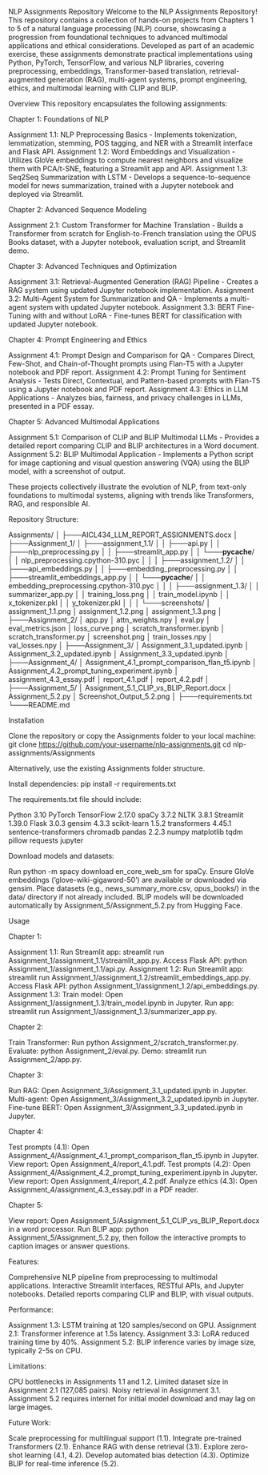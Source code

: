 NLP Assignments Repository
Welcome to the NLP Assignments Repository! This repository contains a collection of hands-on projects from Chapters 1 to 5 of a natural language processing (NLP) course, showcasing a progression from foundational techniques to advanced multimodal applications and ethical considerations. Developed as part of an academic exercise, these assignments demonstrate practical implementations using Python, PyTorch, TensorFlow, and various NLP libraries, covering preprocessing, embeddings, Transformer-based translation, retrieval-augmented generation (RAG), multi-agent systems, prompt engineering, ethics, and multimodal learning with CLIP and BLIP.

Overview
This repository encapsulates the following assignments:

Chapter 1: Foundations of NLP

Assignment 1.1: NLP Preprocessing Basics - Implements tokenization, lemmatization, stemming, POS tagging, and NER with a Streamlit interface and Flask API.
Assignment 1.2: Word Embeddings and Visualization - Utilizes GloVe embeddings to compute nearest neighbors and visualize them with PCA/t-SNE, featuring a Streamlit app and API.
Assignment 1.3: Seq2Seq Summarization with LSTM - Develops a sequence-to-sequence model for news summarization, trained with a Jupyter notebook and deployed via Streamlit.


Chapter 2: Advanced Sequence Modeling

Assignment 2.1: Custom Transformer for Machine Translation - Builds a Transformer from scratch for English-to-French translation using the OPUS Books dataset, with a Jupyter notebook, evaluation script, and Streamlit demo.


Chapter 3: Advanced Techniques and Optimization

Assignment 3.1: Retrieval-Augmented Generation (RAG) Pipeline - Creates a RAG system using updated Jupyter notebook implementation.
Assignment 3.2: Multi-Agent System for Summarization and QA - Implements a multi-agent system with updated Jupyter notebook.
Assignment 3.3: BERT Fine-Tuning with and without LoRA - Fine-tunes BERT for classification with updated Jupyter notebook.


Chapter 4: Prompt Engineering and Ethics

Assignment 4.1: Prompt Design and Comparison for QA - Compares Direct, Few-Shot, and Chain-of-Thought prompts using Flan-T5 with a Jupyter notebook and PDF report.
Assignment 4.2: Prompt Tuning for Sentiment Analysis - Tests Direct, Contextual, and Pattern-based prompts with Flan-T5 using a Jupyter notebook and PDF report.
Assignment 4.3: Ethics in LLM Applications - Analyzes bias, fairness, and privacy challenges in LLMs, presented in a PDF essay.


Chapter 5: Advanced Multimodal Applications

Assignment 5.1: Comparison of CLIP and BLIP Multimodal LLMs - Provides a detailed report comparing CLIP and BLIP architectures in a Word document.
Assignment 5.2: BLIP Multimodal Application - Implements a Python script for image captioning and visual question answering (VQA) using the BLIP model, with a screenshot of output.



These projects collectively illustrate the evolution of NLP, from text-only foundations to multimodal systems, aligning with trends like Transformers, RAG, and responsible AI.

Repository Structure:

Assignments/
│
├───AICL434_LLM_REPORT_ASSIGNMENTS.docx
│
├───Assignment_1/
│   ├───assignment_1.1/
│   │   ├───api.py
│   │   ├───nlp_preprocessing.py
│   │   ├───streamlit_app.py
│   │   └───__pycache__/
│   │           nlp_preprocessing.cpython-310.pyc
│   │
│   ├───assignment_1.2/
│   │   ├───api_embeddings.py
│   │   ├───embedding_preprocessing.py
│   │   ├───streamlit_embeddings_app.py
│   │   └───__pycache__/
│   │           embedding_preprocessing.cpython-310.pyc
│   │
│   ├───assignment_1.3/
│   │       summarizer_app.py
│   │       training_loss.png
│   │       train_model.ipynb
│   │       x_tokenizer.pkl
│   │       y_tokenizer.pkl
│   │
│   └───screenshots/
│           assignment_1.1.png
│           assignment_1.2.png
│           assignment_1.3.png
│
├───Assignment_2/
│       app.py
│       attn_weights.npy
│       eval.py
│       eval_metrics.json
│       loss_curve.png
│       scratch_transformer.ipynb
│       scratch_transformer.py
│       screenshot.png
│       train_losses.npy
│       val_losses.npy
│
├───Assignment_3/
│       Assignment_3.1_updated.ipynb
│       Assignment_3.2_updated.ipynb
│       Assignment_3.3_updated.ipynb
│
├───Assignment_4/
│       Assignment_4.1_prompt_comparison_flan_t5.ipynb
│       Assignment_4.2_prompt_tuning_experiment.ipynb
│       assignment_4.3_essay.pdf
│       report_4.1.pdf
│       report_4.2.pdf
│
├───Assignment_5/
│       Assignment_5.1_CLIP_vs_BLIP_Report.docx
│       Assignment_5.2.py
│       Screenshot_Output_5.2.png
│
├───requirements.txt
└───README.md

Installation

Clone the repository or copy the Assignments folder to your local machine:
git clone https://github.com/your-username/nlp-assignments.git
cd nlp-assignments/Assignments

Alternatively, use the existing Assignments folder structure.

Install dependencies:
pip install -r requirements.txt

The requirements.txt file should include:

Python 3.10
PyTorch
TensorFlow 2.17.0
spaCy 3.7.2
NLTK 3.8.1
Streamlit 1.39.0
Flask 3.0.3
gensim 4.3.3
scikit-learn 1.5.2
transformers 4.45.1
sentence-transformers
chromadb
pandas 2.2.3
numpy
matplotlib
tqdm
pillow
requests
jupyter


Download models and datasets:

Run python -m spacy download en_core_web_sm for spaCy.
Ensure GloVe embeddings (‘glove-wiki-gigaword-50’) are available or downloaded via gensim.
Place datasets (e.g., news_summary_more.csv, opus_books/) in the data/ directory if not already included.
BLIP models will be downloaded automatically by Assignment_5/Assignment_5.2.py from Hugging Face.



Usage

Chapter 1:

Assignment 1.1: Run Streamlit app: streamlit run Assignment_1/assignment_1.1/streamlit_app.py. Access Flask API: python Assignment_1/assignment_1.1/api.py.
Assignment 1.2: Run Streamlit app: streamlit run Assignment_1/assignment_1.2/streamlit_embeddings_app.py. Access Flask API: python Assignment_1/assignment_1.2/api_embeddings.py.
Assignment 1.3: Train model: Open Assignment_1/assignment_1.3/train_model.ipynb in Jupyter. Run app: streamlit run Assignment_1/assignment_1.3/summarizer_app.py.


Chapter 2:

Train Transformer: Run python Assignment_2/scratch_transformer.py.
Evaluate: python Assignment_2/eval.py.
Demo: streamlit run Assignment_2/app.py.


Chapter 3:

Run RAG: Open Assignment_3/Assignment_3.1_updated.ipynb in Jupyter.
Multi-agent: Open Assignment_3/Assignment_3.2_updated.ipynb in Jupyter.
Fine-tune BERT: Open Assignment_3/Assignment_3.3_updated.ipynb in Jupyter.


Chapter 4:

Test prompts (4.1): Open Assignment_4/Assignment_4.1_prompt_comparison_flan_t5.ipynb in Jupyter. View report: Open Assignment_4/report_4.1.pdf.
Test prompts (4.2): Open Assignment_4/Assignment_4.2_prompt_tuning_experiment.ipynb in Jupyter. View report: Open Assignment_4/report_4.2.pdf.
Analyze ethics (4.3): Open Assignment_4/assignment_4.3_essay.pdf in a PDF reader.


Chapter 5:

View report: Open Assignment_5/Assignment_5.1_CLIP_vs_BLIP_Report.docx in a word processor.
Run BLIP app: python Assignment_5/Assignment_5.2.py, then follow the interactive prompts to caption images or answer questions.



Features:

Comprehensive NLP pipeline from preprocessing to multimodal applications.
Interactive Streamlit interfaces, RESTful APIs, and Jupyter notebooks.
Detailed reports comparing CLIP and BLIP, with visual outputs.


Performance:

Assignment 1.3: LSTM training at 120 samples/second on GPU.
Assignment 2.1: Transformer inference at 1.5s latency.
Assignment 3.3: LoRA reduced training time by 40%.
Assignment 5.2: BLIP inference varies by image size, typically 2-5s on CPU.


Limitations:

CPU bottlenecks in Assignments 1.1 and 1.2.
Limited dataset size in Assignment 2.1 (127,085 pairs).
Noisy retrieval in Assignment 3.1.
Assignment 5.2 requires internet for initial model download and may lag on large images.


Future Work:

Scale preprocessing for multilingual support (1.1).
Integrate pre-trained Transformers (2.1).
Enhance RAG with dense retrieval (3.1).
Explore zero-shot learning (4.1, 4.2).
Develop automated bias detection (4.3).
Optimize BLIP for real-time inference (5.2).
